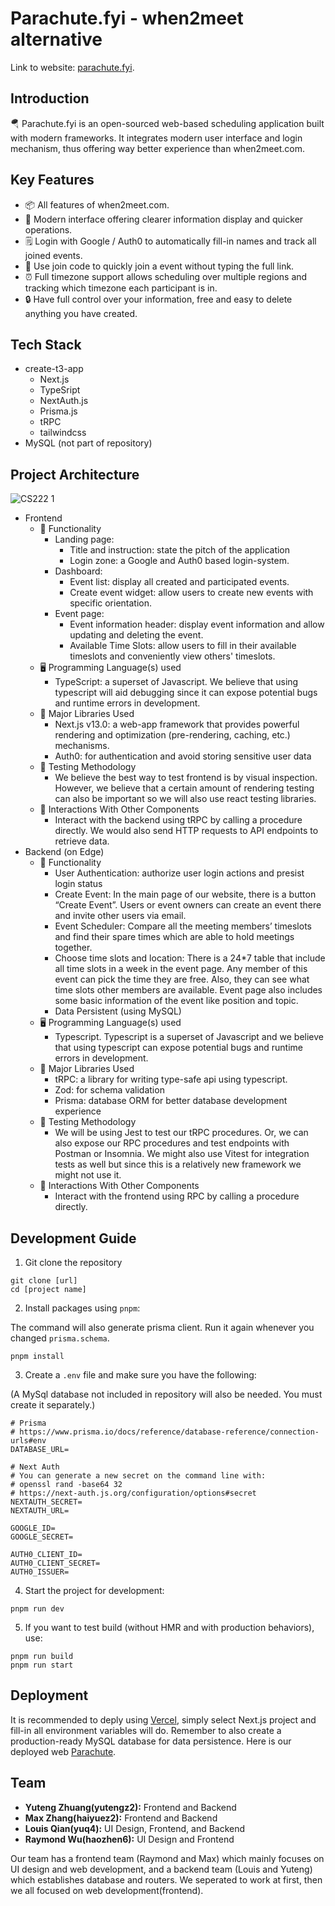Parachute.fyi - when2meet alternative
===

Link to website: [parachute.fyi](https://parachute.fyi).

## Introduction

🪂 Parachute.fyi is an open-sourced web-based scheduling application built with modern frameworks. It integrates modern user interface and login mechanism, thus offering way better experience than when2meet.com.

## Key Features

* 📦 All features of when2meet.com.
* 🎊 Modern interface offering clearer information display and quicker operations.
* 🗒️ Login with Google / Auth0 to automatically fill-in names and track all joined events.
* 🚀 Use join code to quickly join a event without typing the full link.
* ⏰ Full timezone support allows scheduling over multiple regions and tracking which timezone each participant is in.
* 🔒 Have full control over your information, free and easy to delete anything you have created.

## Tech Stack

* create-t3-app
    * Next.js
    * TypeSript
    * NextAuth.js
    * Prisma.js
    * tRPC
    * tailwindcss
* MySQL (not part of repository)

## Project Architecture

![CS222 1](https://user-images.githubusercontent.com/30245379/236579429-cdff8102-9bb5-4f1a-9b17-3ab37d60ffc5.png)

* Frontend
    * 🌋 Functionality
        * Landing page:
            * Title and instruction: state the pitch of the application
            * Login zone: a Google and Auth0 based login-system.
        * Dashboard:
            * Event list: display all created and participated events.
            * Create event widget: allow users to create new events with specific orientation.
        * Event page:
            * Event information header: display event information and allow updating and deleting the event.
            * Available Time Slots: allow users to fill in their available timeslots and conveniently view others' timeslots.
    * 🖥️ Programming Language(s) used
        * TypeScript: a superset of Javascript. We believe that using typescript will aid debugging since it can expose potential bugs and runtime errors in development.
    * 📕 Major Libraries Used
        * Next.js v13.0: a web-app framework that provides powerful rendering and optimization (pre-rendering, caching, etc.) mechanisms. 
        * Auth0: for authentication and avoid storing sensitive user data
    * 🔨 Testing Methodology	
        * We believe the best way to test frontend is by visual inspection. However, we believe that a certain amount of rendering testing can also be important so we will also use react testing libraries.
    * 🎢 Interactions With Other Components
        * Interact with the backend using tRPC by calling a procedure directly. We would also send HTTP requests to API endpoints to retrieve data.
* Backend (on Edge)
    * 🌋 Functionality
        * User Authentication: authorize user login actions and presist login status
        * Create Event: In the main page of our website, there is a button “Create Event”. Users or event owners can create an event there and invite other users via email.
        * Event Scheduler: Compare all the meeting members’ timeslots and find their spare times which are able to hold meetings together.
        * Choose time slots and location: There is a 24*7 table that include all time slots in a week in the event page. Any member of this event can pick the time they are free. Also, they can see what time slots other members are available. Event page also includes some basic information of the event like position and topic.
        * Data Persistent (using MySQL)
    * 🖥️ Programming Language(s) used
        * Typescript. Typescript is a superset of Javascript and we believe that using typescript can expose potential bugs and runtime errors in development.
    * 📕 Major Libraries Used
        * tRPC: a library for writing type-safe api using typescript. 
        * Zod: for schema validation 
        * Prisma: database ORM for better database development experience
    * 🔨 Testing Methodology
        * We will be using Jest to test our tRPC procedures. Or, we can also expose our RPC procedures and test endpoints with Postman or Insomnia. We might also use Vitest for integration tests as well but since this is a relatively new framework we might not use it.
    * 🎢 Interactions With Other Components
        * Interact with the frontend using RPC by calling a procedure directly.

## Development Guide

1. Git clone the repository

```shell
git clone [url]
cd [project name]
```

2. Install packages using `pnpm`:

The command will also generate prisma client. Run it again whenever you changed `prisma.schema`.

```shell
pnpm install
```

3. Create a `.env` file and make sure you have the following:

(A MySql database not included in repository will also be needed. You must create it separately.)

```
# Prisma
# https://www.prisma.io/docs/reference/database-reference/connection-urls#env
DATABASE_URL=

# Next Auth
# You can generate a new secret on the command line with:
# openssl rand -base64 32
# https://next-auth.js.org/configuration/options#secret
NEXTAUTH_SECRET=
NEXTAUTH_URL=

GOOGLE_ID=
GOOGLE_SECRET=

AUTH0_CLIENT_ID=
AUTH0_CLIENT_SECRET=
AUTH0_ISSUER=
```

4. Start the project for development:

```
pnpm run dev
```

5. If you want to test build (without HMR and with production behaviors), use:

```
pnpm run build
pnpm run start
```

## Deployment

It is recommended to deply using [Vercel](https://vercel.com), simply select Next.js project and fill-in all environment variables will do. Remember to also create a production-ready MySQL database for data persistence. Here is our deployed web [Parachute](https://parachute.fyi).

## Team

* **Yuteng Zhuang(yutengz2):** Frontend and Backend
* **Max Zhang(haiyuez2):** Frontend and Backend
* **Louis Qian(yuq4):** UI Design, Frontend, and Backend
* **Raymond Wu(haozhen6):** UI Design and Frontend

Our team has a frontend team (Raymond and Max) which mainly focuses on UI design and web development, and a backend team (Louis and Yuteng) which establishes database and routers. We seperated to work at first, then we all focused on web development(frontend).
